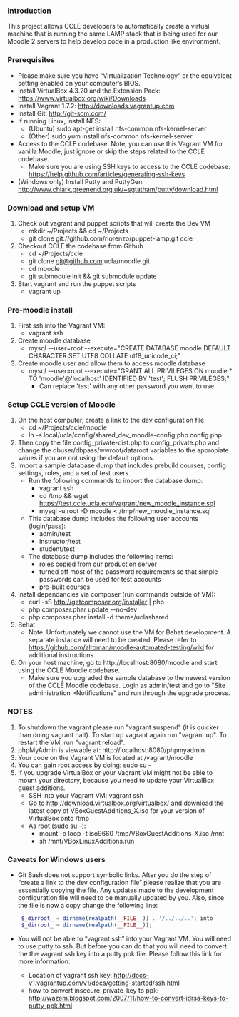 ### Introduction
This project allows CCLE developers to automatically create a virtual machine that is running the same LAMP stack that is being used for our Moodle 2 servers to help develop code in a production like environment.

### Prerequisites
* Please make sure you have “Virtualization Technology” or the equivalent setting enabled on your computer’s BIOS.
* Install VirtualBox 4.3.20 and the Extension Pack: https://www.virtualbox.org/wiki/Downloads
* Install Vagrant 1.7.2: http://downloads.vagrantup.com
* Install Git:  http://git-scm.com/
* If running Linux, install NFS:
    * (Ubuntu) sudo apt-get install nfs-common nfs-kernel-server
    * (Other) sudo yum install nfs-common nfs-kernel-server
* Access to the CCLE codebase. Note, you can use this Vagrant VM for vanilla Moodle, just ignore or skip the steps related to the CCLE codebase.
    * Make sure you are using SSH keys to access to the CCLE codebase: https://help.github.com/articles/generating-ssh-keys
* (Windows only) Install Putty and PuttyGen: http://www.chiark.greenend.org.uk/~sgtatham/putty/download.html

### Download and setup VM
1. Check out vagrant and puppet scripts that will create the Dev VM
    * mkdir ~/Projects && cd ~/Projects
    * git clone git://github.com/rlorenzo/puppet-lamp.git ccle
2. Checkout CCLE the codebase from Github
    * cd ~/Projects/ccle
    * git clone git@github.com:ucla/moodle.git
    * cd moodle
    * git submodule init && git submodule update
3. Start vagrant and run the puppet scripts
   * vagrant up

### Pre-moodle install
1. First ssh into the Vagrant VM: 
   * vagrant ssh
2. Create moodle database
   * mysql --user=root --execute="CREATE DATABASE moodle DEFAULT CHARACTER SET UTF8 COLLATE utf8_unicode_ci;"
3. Create moodle user and allow them to access moodle database
   * mysql --user=root --execute="GRANT ALL PRIVILEGES ON moodle.* TO 'moodle'@'localhost' IDENTIFIED BY 'test'; FLUSH PRIVILEGES;"
      * Can replace 'test' with any other password you want to use.

### Setup CCLE version of Moodle
1. On the host computer, create a link to the dev configuration file
      * cd ~/Projects/ccle/moodle
      * ln -s local/ucla/config/shared_dev_moodle-config.php config.php
2. Then copy the file config_private-dist.php to config_private.php and change the dbuser/dbpass/wwroot/dataroot variables to the appropiate values if you are not using the default options.
3. Import a sample database dump that includes prebuild courses, config settings, roles, and a set of test users.
   * Run the following commands to import the database dump:
      * vagrant ssh
      * cd /tmp && wget https://test.ccle.ucla.edu/vagrant/new_moodle_instance.sql
      * mysql -u root -D moodle < /tmp/new_moodle_instance.sql
   * This database dump includes the following user accounts (login/pass):
      * admin/test
      * instructor/test
      * student/test
   * The database dump includes the following items:
      * roles copied from our production server
      * turned off most of the password requirements so that simple passwords can be used for test accounts
      * pre-built courses
4. Install dependancies via composer (run commands outside of VM):
   * curl -sS http://getcomposer.org/installer | php
   * php composer.phar update --no-dev
   * php composer.phar install -d theme/uclashared
5. Behat
   * Note: Unfortunately we cannot use the VM for Behat development. A separate instance will need to be created. Please refer to https://github.com/alroman/moodle-automated-testing/wiki for additional instructions.    
6. On your host machine, go to http://localhost:8080/moodle and start using the CCLE Moodle codebase.
   * Make sure you upgraded the sample database to the newest version of the CCLE Moodle codebase. Login as admin/test and go to "Site administration >Notifications" and run through the upgrade process.

### NOTES
1. To shutdown the vagrant please run "vagrant suspend" (it is quicker than doing vagrant halt). To start up vagrant again run "vagrant up". To restart the VM, run "vagrant reload".
2. phpMyAdmin is viewable at: http://localhost:8080/phpmyadmin
3. Your code on the Vagrant VM is located at /vagrant/moodle
4. You can gain root access by doing: sudo su -
5. If you upgrade VirtualBox or your Vagrant VM might not be able to mount your directory, because you need to update your VirtualBox guest additions.
   * SSH into your Vagrant VM: vagrant ssh
   * Go to http://download.virtualbox.org/virtualbox/ and download the latest copy of VBoxGuestAdditions\_X.iso for your version of VirtualBox onto /tmp
   * As root (sudo su -):
      * mount -o loop -t iso9660 /tmp/VBoxGuestAdditions\_X.iso /mnt
      * sh /mnt/VBoxLinuxAdditions.run

### Caveats for Windows users
* Git Bash does not support symbolic links. After you do the step of “create a link to the dev configuration file” please realize that you are essentially copying the file. Any updates made to the development configuration file will need to be manually updated by you. Also, since the file is now a copy change the following line:

   ```php
    $_dirroot_ = dirname(realpath(__FILE__)) . '/../../..'; into
    $_dirroot_ = dirname(realpath(__FILE__));
   ```
* You will not be able to “vagrant ssh” into your Vagrant VM. You will need to use putty to ssh. But before you can do that you will need to convert the the vagrant ssh key into a putty ppk file. Please follow this link for more information:
   * Location of vagrant ssh key: http://docs-v1.vagrantup.com/v1/docs/getting-started/ssh.html
   * how to convert insecure_private_key to ppk: http://wazem.blogspot.com/2007/11/how-to-convert-idrsa-keys-to-putty-ppk.html
